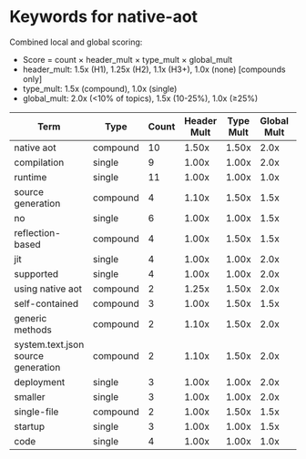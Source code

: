 # Keywords for native-aot

Combined local and global scoring:
- Score = count × header_mult × type_mult × global_mult
- header_mult: 1.5x (H1), 1.25x (H2), 1.1x (H3+), 1.0x (none) [compounds only]
- type_mult: 1.5x (compound), 1.0x (single)
- global_mult: 2.0x (<10% of topics), 1.5x (10-25%), 1.0x (≥25%)

| Term | Type | Count | Header Mult | Type Mult | Global Mult | Score |
|------|------|-------|-------------|-----------|-------------|-------|
| native aot | compound | 10 | 1.50x | 1.50x | 2.0x | 45.000 |
| compilation | single | 9 | 1.00x | 1.00x | 2.0x | 18.000 |
| runtime | single | 11 | 1.00x | 1.00x | 1.0x | 11.000 |
| source generation | compound | 4 | 1.10x | 1.50x | 1.5x | 9.900 |
| no | single | 6 | 1.00x | 1.00x | 1.5x | 9.000 |
| reflection-based | compound | 4 | 1.00x | 1.50x | 1.5x | 9.000 |
| jit | single | 4 | 1.00x | 1.00x | 2.0x | 8.000 |
| supported | single | 4 | 1.00x | 1.00x | 2.0x | 8.000 |
| using native aot | compound | 2 | 1.25x | 1.50x | 2.0x | 7.500 |
| self-contained | compound | 3 | 1.00x | 1.50x | 1.5x | 6.750 |
| generic methods | compound | 2 | 1.10x | 1.50x | 2.0x | 6.600 |
| system.text.json source generation | compound | 2 | 1.10x | 1.50x | 2.0x | 6.600 |
| deployment | single | 3 | 1.00x | 1.00x | 2.0x | 6.000 |
| smaller | single | 3 | 1.00x | 1.00x | 2.0x | 6.000 |
| single-file | compound | 2 | 1.00x | 1.50x | 1.5x | 4.500 |
| startup | single | 3 | 1.00x | 1.00x | 1.5x | 4.500 |
| code | single | 4 | 1.00x | 1.00x | 1.0x | 4.000 |
